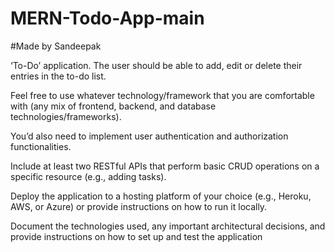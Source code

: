 # MERN-Todo-App-main 
#Made by Sandeepak

‘To-Do’ application. The user should be able to add, edit or delete their entries in the to-do list.

Feel free to use whatever technology/framework that you are comfortable with (any mix of frontend, backend, and database technologies/frameworks).

You’d also need to implement user authentication and authorization functionalities. 

Include at least two RESTful APIs that perform basic CRUD operations on a specific resource (e.g., adding tasks).

Deploy the application to a hosting platform of your choice (e.g., Heroku, AWS, or Azure) or provide instructions on how to run it locally.

Document the technologies used, any important architectural decisions, and provide instructions on how to set up and test the application
